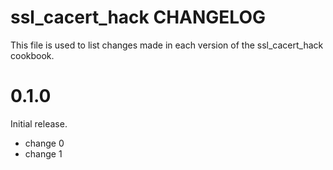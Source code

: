 # ssl_cacert_hack CHANGELOG

This file is used to list changes made in each version of the ssl_cacert_hack cookbook.

# 0.1.0

Initial release.

- change 0
- change 1

